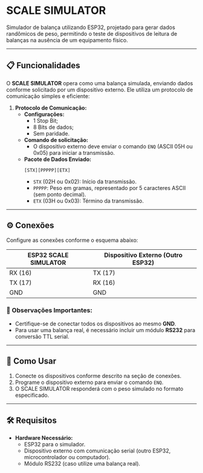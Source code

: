 
# SCALE SIMULATOR

Simulador de balança utilizando ESP32, projetado para gerar dados randômicos de peso, permitindo o teste de dispositivos de leitura de balanças na ausência de um equipamento físico.

---

## 📋 Funcionalidades

O **SCALE SIMULATOR** opera como uma balança simulada, enviando dados conforme solicitado por um dispositivo externo. Ele utiliza um protocolo de comunicação simples e eficiente:

1. **Protocolo de Comunicação:**
   - **Configurações:**
     - 1 Stop Bit;
     - 8 Bits de dados;
     - Sem paridade.
   - **Comando de solicitação:** 
     - O dispositivo externo deve enviar o comando `ENQ` (ASCII 05H ou 0x05) para iniciar a transmissão.
   - **Pacote de Dados Enviado:** 
     ```
     [STX][PPPPP][ETX]
     ```
     - `STX` (02H ou 0x02): Início da transmissão.
     - `PPPPP`: Peso em gramas, representado por 5 caracteres ASCII (sem ponto decimal).
     - `ETX` (03H ou 0x03): Término da transmissão.

---

## ⚙️ Conexões

Configure as conexões conforme o esquema abaixo:

| **ESP32 SCALE SIMULATOR** | **Dispositivo Externo (Outro ESP32)** |
|----------------------------|---------------------------------------|
| RX (16)                   | TX (17)                              |
| TX (17)                   | RX (16)                              |
| GND                       | GND                                  |

### 🔑 Observações Importantes:
- Certifique-se de conectar todos os dispositivos ao mesmo **GND**.
- Para usar uma balança real, é necessário incluir um módulo **RS232** para conversão TTL serial.

---

## 🚀 Como Usar

1. Conecte os dispositivos conforme descrito na seção de conexões.
2. Programe o dispositivo externo para enviar o comando `ENQ`.
3. O SCALE SIMULATOR responderá com o peso simulado no formato especificado.

---

## 🛠️ Requisitos

- **Hardware Necessário:**
  - ESP32 para o simulador.
  - Dispositivo externo com comunicação serial (outro ESP32, microcontrolador ou computador).
  - Módulo RS232 (caso utilize uma balança real).
